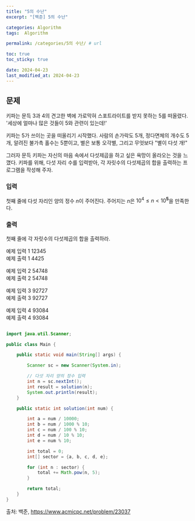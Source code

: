 ```yaml
---
title: "5의 수난"
excerpt: "[백준] 5의 수난"

categories: Algorithm
tags:  Algorithm

permalink: /categories/5의 수난/ # url

toc: true
toc_sticky: true

date: 2024-04-23
last_modified_at: 2024-04-23
---
```


## 문제
키파는 문득 3과 4의 견고한 벽에 가로막혀 스포트라이트를 받지 못하는 5를 떠올렸다.
'세상에 얼마나 많은 것들이 5와 관련이 있는데!'

키파는 5가 쓰이는 곳을 떠올리기 시작했다. 
사람의 손가락도 5개, 정다면체의 개수도 5개, 알려진 불가촉 홀수는 5뿐이고, 별은 보통 오각별, 그리고 무엇보다 "별이 다섯 개!"

그러자 문득 키파는 자신의 마음 속에서 다섯제곱을 하고 싶은 욕망이 올라오는 것을 느꼈다.
키파를 위해, 다섯 자리 수를 입력받아, 각 자릿수의 다섯제곱의 합을 출력하는 프로그램을 작성해 주자.

### 입력
첫째 줄에 다섯 자리인 양의 정수 
$n$이 주어진다. 주어지는 
$n$은 
$10^{4} \leq n < 10^{\mathbf{5}}$을 만족한다.

### 출력
첫째 줄에 각 자릿수의 다섯제곱의 합을 출력하라.

예제 입력 1
12345<br>
예제 출력 1
4425

예제 입력 2
54748<br>
예제 출력 2
54748

예제 입력 3
92727<br>
예제 출력 3
92727

예제 입력 4
93084<br>
예제 출력 4
93084

```java

import java.util.Scanner;

public class Main {

    public static void main(String[] args) {

        Scanner sc = new Scanner(System.in);

        // 다섯 자리 양의 정수 입력
        int n = sc.nextInt();
        int result = solution(n);
        System.out.println(result);
    }

    public static int solution(int num) {

        int a = num / 10000;
        int b = num / 1000 % 10;
        int c = num / 100 % 10;
        int d = num / 10 % 10;
        int e = num % 10;

        int total = 0;
        int[] sector = {a, b, c, d, e};

        for (int n : sector) {
            total += Math.pow(n, 5);
        }

        return total;
    }
}

``````

출처: 백준, https://www.acmicpc.net/problem/23037
